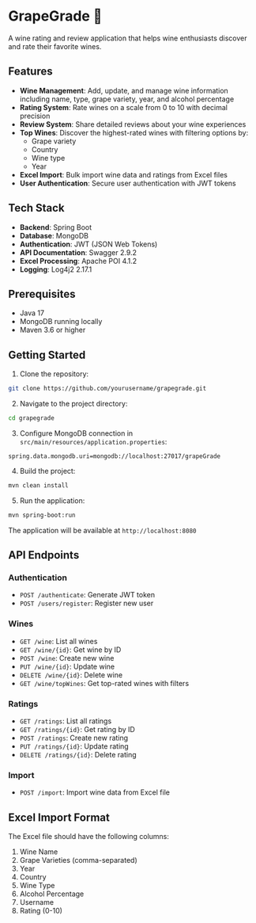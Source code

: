 # GrapeGrade 🍷

A wine rating and review application that helps wine enthusiasts discover and rate their favorite wines.

## Features

- **Wine Management**: Add, update, and manage wine information including name, type, grape variety, year, and alcohol percentage
- **Rating System**: Rate wines on a scale from 0 to 10 with decimal precision
- **Review System**: Share detailed reviews about your wine experiences
- **Top Wines**: Discover the highest-rated wines with filtering options by:
  - Grape variety
  - Country
  - Wine type
  - Year
- **Excel Import**: Bulk import wine data and ratings from Excel files
- **User Authentication**: Secure user authentication with JWT tokens

## Tech Stack

- **Backend**: Spring Boot
- **Database**: MongoDB
- **Authentication**: JWT (JSON Web Tokens)
- **API Documentation**: Swagger 2.9.2
- **Excel Processing**: Apache POI 4.1.2
- **Logging**: Log4j2 2.17.1

## Prerequisites

- Java 17
- MongoDB running locally
- Maven 3.6 or higher

## Getting Started

1. Clone the repository:
```bash
git clone https://github.com/yourusername/grapegrade.git
```

2. Navigate to the project directory:
```bash
cd grapegrade
```

3. Configure MongoDB connection in `src/main/resources/application.properties`:
```properties
spring.data.mongodb.uri=mongodb://localhost:27017/grapeGrade
```

4. Build the project:
```bash
mvn clean install
```

5. Run the application:
```bash
mvn spring-boot:run
```

The application will be available at `http://localhost:8080`

## API Endpoints

### Authentication
- `POST /authenticate`: Generate JWT token
- `POST /users/register`: Register new user

### Wines
- `GET /wine`: List all wines
- `GET /wine/{id}`: Get wine by ID
- `POST /wine`: Create new wine
- `PUT /wine/{id}`: Update wine
- `DELETE /wine/{id}`: Delete wine
- `GET /wine/topWines`: Get top-rated wines with filters

### Ratings
- `GET /ratings`: List all ratings
- `GET /ratings/{id}`: Get rating by ID
- `POST /ratings`: Create new rating
- `PUT /ratings/{id}`: Update rating
- `DELETE /ratings/{id}`: Delete rating

### Import
- `POST /import`: Import wine data from Excel file

## Excel Import Format

The Excel file should have the following columns:
1. Wine Name
2. Grape Varieties (comma-separated)
3. Year
4. Country
5. Wine Type
6. Alcohol Percentage
7. Username
8. Rating (0-10)

